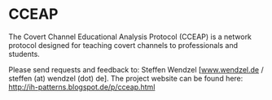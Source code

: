 # CCEAP
The Covert Channel Educational Analysis Protocol (CCEAP) is a network protocol designed for teaching covert channels to professionals and students.

Please send requests and feedback to: Steffen Wendzel [www.wendzel.de / steffen (at) wendzel (dot) de].
The project website can be found here: http://ih-patterns.blogspot.de/p/cceap.html

